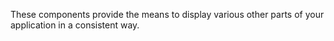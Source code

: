 These components provide the means to display various other parts
of your application in a consistent way.
